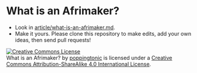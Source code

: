What is an Afrimaker?
=================

* Look in [article/what-is-an-afrimaker.md](https://github.com/poppingtonic/define-afrimakers/article/what-is-an-afrimaker.md).
* Make it yours. Please clone this repository to make edits, add your own ideas, then send pull requests!


<a rel="license" href="http://creativecommons.org/licenses/by-sa/4.0/"><img alt="Creative Commons License" style="border-width:0" src="http://i.creativecommons.org/l/by-sa/4.0/88x31.png" /></a><br /><span xmlns:dct="http://purl.org/dc/terms/" href="http://purl.org/dc/dcmitype/Text" property="dct:title" rel="dct:type">What is an Afrimaker?</span> by <a xmlns:cc="http://creativecommons.org/ns#" href="github.com/poppingtonic" property="cc:attributionName" rel="cc:attributionURL">poppingtonic</a> is licensed under a <a rel="license" href="http://creativecommons.org/licenses/by-sa/4.0/">Creative Commons Attribution-ShareAlike 4.0 International License</a>.

